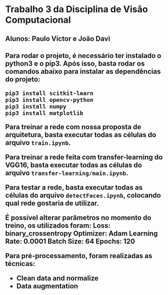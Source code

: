 <h1>Trabalho 3 da Disciplina de Visão Computacional</h1>
<h2>Alunos: Paulo Victor e João Davi<h2/>

Para rodar o projeto, é necessário ter instalado o python3 e o pip3. Após isso, basta rodar os comandos abaixo para instalar as dependências do projeto:

```
pip3 install scitkit-learn
pip3 install opencv-python
pip3 install numpy
pip3 install matplotlib

```

Para treinar a rede com nossa proposta de arquitetura, basta executar todas as células do arquivo `train.ipynb`.

Para treinar a rede feita com transfer-learning do VGG16, basta executar todas as células do arquivo `transfer-learning/main.ipynb`.

Para testar a rede, basta executar todas as células do arquivo `detectFaces.ipynb`, colocando qual rede gostaria de utilizar.

É possível alterar parâmetros no momento do treino, os utilizados foram:
Loss: binary_crossentropy
Optimizer: Adam
Learning Rate: 0.0001
Batch Size: 64
Epochs: 120

Para pré-processamento, foram realizadas as técnicas:

- Clean data and normalize
- Data augmentation
